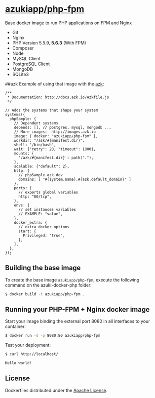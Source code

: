 [azukiapp/php-fpm](https://registry.hub.docker.com/u/azukiapp/php-fpm/)
================

Base docker image to run PHP applications on FPM and Nginx

- Git
- Nginx
- PHP Version 5.5.9, **5.6.3** (With FPM)
- Composer
- Node
- MySQL Client
- PostgreSQL Client
- MongoDB
- SQLite3

##azk
Example of using that image with the [azk](http://azk.io):

```
/**
 * Documentation: http://docs.azk.io/Azkfile.js
 */

// Adds the systems that shape your system
systems({
  phpSample: {
    // Dependent systems
    depends: [], // postgres, mysql, mongodb ...
    // More images:  http://images.azk.io
    image: { docker: "azukiapp/php-fpm" },
    workdir: "/azk/#{manifest.dir}",
    shell: "/bin/bash",
    wait: {"retry": 20, "timeout": 1000},
    mounts: {
      '/azk/#{manifest.dir}': path("."),
    },
    scalable: {"default": 2},
    http: {
      // phpSample.azk.dev
      domains: [ "#{system.name}.#{azk.default_domain}" ]
    },
    ports: {
      // exports global variables
      http: "80/tcp",
    },
    envs: {
      // set instances variables
      // EXAMPLE: "value",
    },
    docker_extra: {
      // extra docker options
      start: {
        Privileged: "true",
      },
    },
  },
});

```

Building the base image
-----------------------

To create the base image `azukiapp/php-fpm`, execute the following command on the azuki-docker-php folder:

```sh
$ docker build -t azukiapp/php-fpm .
```

Running your PHP-FPM + Nginx docker image
------------------------------------

Start your image binding the external port 8080 in all interfaces to your container:

```sh
$ docker run -d -p 8080:80 azukiapp/php-fpm
```

Test your deployment:

```sh
$ curl http://localhost/

Hello world!
```

## License

Dockerfiles distributed under the [Apache License](https://github.com/azukiapp/dockerfiles/blob/master/LICENSE).
